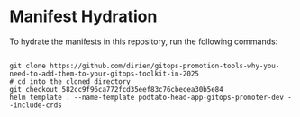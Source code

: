 
# Manifest Hydration

To hydrate the manifests in this repository, run the following commands:

```shell

git clone https://github.com/dirien/gitops-promotion-tools-why-you-need-to-add-them-to-your-gitops-toolkit-in-2025
# cd into the cloned directory
git checkout 582cc9f96ca772fcd35eef83c76cbecea30b5e84
helm template . --name-template podtato-head-app-gitops-promoter-dev --include-crds
```